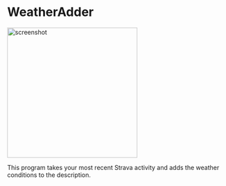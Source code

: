 # WeatherAdder

<img src="https://raw.github.com/squagnito/WeatherAdder/main/screenshot.jpg" alt="screenshot" width="300"/>

This program takes your most recent Strava activity and adds the weather conditions to the description.
